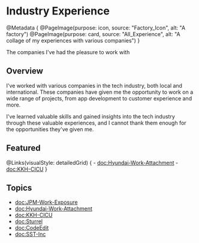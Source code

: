 # Industry Experience

@Metadata {
    @PageImage(purpose: icon, source: "Factory_Icon", alt: "A factory")
    @PageImage(purpose: card, source: "All_Experience", alt: "A collage of my experiences with various companies")
}

The companies I've had the pleasure to work with

## Overview

I've worked with various companies in the tech industry, both local and international. These companies have given me 
the opportunity to work on a wide range of projects, from app development to customer experience and more. 

I've learned valuable skills and gained insights into the tech industry through these valuable experiences, and I cannot 
thank them enough for the opportunities they've given me.

## Featured
@Links(visualStyle: detailedGrid) {
    - <doc:Hyundai-Work-Attachment>
    - <doc:KKH-CICU>
}

## Topics
- <doc:JPM-Work-Exposure>
- <doc:Hyundai-Work-Attachment>
- <doc:KKH-CICU>
- <doc:Sturrel>
- <doc:CodeEdit>
- <doc:SST-Inc>
